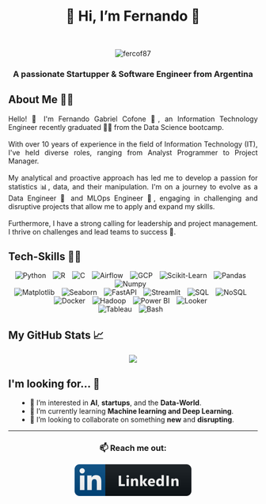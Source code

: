 <h1 align="center">👋 Hi, I’m Fernando 👋</h1>
<br>
<p align="center"> <img src="https://komarev.com/ghpvc/?username=fercof87&label=Profile%20views&color=0e75b6&style=flat" alt="fercof87" /> </p>
<h3 align="center">A passionate Startupper & Software Engineer from Argentina</h3>

<h2>About Me 👨‍💻</h2>
<p align="justify">
  Hello! 👋 I'm Fernando Gabriel Cofone 🤵, an Information Technology Engineer recently graduated 👨‍🎓 from the Data Science bootcamp.<br><br>
  With over 10 years of experience in the field of Information Technology (IT), I've held diverse roles, ranging from Analyst Programmer to Project Manager.<br><br>
  My analytical and proactive approach has led me to develop a passion for statistics 📊, data, and their manipulation. I'm on a journey to evolve as a Data Engineer 🔧 and MLOps Engineer 🤖, engaging in challenging and disruptive projects that allow me to apply and expand my skills.<br><br>
  Furthermore, I have a strong calling for leadership and project management. I thrive on challenges and lead teams to success 🌟. <br>
</p>

<h2>Tech-Skills 👨‍🚀</h2>
<div align="center" style="margin-bottom: 10px;">

  <!-- Primera línea (8 elementos) -->
  <img src="https://img.shields.io/badge/Python-3776AB?logo=python&logoColor=white" alt="Python" style="width: 100px; height: 30px; margin-right: 10px;">
  <img src="https://img.shields.io/badge/R-276DC3?logo=r&logoColor=white" alt="R" style="width: 100px; height: 30px; margin-right: 10px;">
  <img src="https://img.shields.io/badge/C-A8B9CC?logo=c&logoColor=white" alt="C" style="width: 100px; height: 30px; margin-right: 10px;">
  <img src="https://img.shields.io/badge/Airflow-017CEE?logo=apache-airflow&logoColor=white" alt="Airflow" style="width: 100px; height: 30px; margin-right: 10px;">
  <img src="https://img.shields.io/badge/GCP-4285F4?logo=google-cloud&logoColor=white" alt="GCP" style="width: 100px; height: 30px; margin-right: 10px;">
  <img src="https://img.shields.io/badge/Scikit_Learn-F7931E?logo=scikit-learn&logoColor=white" alt="Scikit-Learn" style="width: 100px; height: 30px; margin-right: 10px;">
  <img src="https://img.shields.io/badge/Pandas-150458?logo=pandas&logoColor=white" alt="Pandas" style="width: 100px; height: 30px; margin-right: 10px;">
  <img src="https://img.shields.io/badge/Numpy-013243?logo=numpy&logoColor=white" alt="Numpy" style="width: 100px; height: 30px; margin-right: 10px;">
  <br>
  <!-- Segunda línea (6 elementos) -->
  <img src="https://img.shields.io/badge/Matplotlib-3776AB?logo=python&logoColor=white" alt="Matplotlib" style="width: 100px; height: 30px; margin-right: 10px;">
  <img src="https://img.shields.io/badge/Seaborn-3776AB?logo=python&logoColor=white" alt="Seaborn" style="width: 100px; height: 30px; margin-right: 10px;">
  <img src="https://img.shields.io/badge/FastAPI-009688?logo=fastapi&logoColor=white" alt="FastAPI" style="width: 100px; height: 30px; margin-right: 10px;">
  <img src="https://img.shields.io/badge/Streamlit-FF4B4B?logo=streamlit&logoColor=white" alt="Streamlit" style="width: 100px; height: 30px; margin-right: 10px;">
  <img src="https://img.shields.io/badge/SQL-4479A1?logo=sql&logoColor=white" alt="SQL" style="width: 100px; height: 30px; margin-right: 10px;">
  <img src="https://img.shields.io/badge/NoSQL-4DB33D?logo=mongodb&logoColor=white" alt="NoSQL" style="width: 100px; height: 30px; margin-right: 10px;">
  <br>
  <!-- Tercera línea (4 elementos) -->
  <img src="https://img.shields.io/badge/Docker-2496ED?logo=docker&logoColor=white" alt="Docker" style="width: 100px; height: 30px; margin-right: 10px;">
  <img src="https://img.shields.io/badge/Hadoop-FC6526?logo=apache-hadoop&logoColor=white" alt="Hadoop" style="width: 100px; height: 30px; margin-right: 10px;">
  <img src="https://img.shields.io/badge/Power_BI-F2C811?logo=power-bi&logoColor=white" alt="Power BI" style="width: 100px; height: 30px; margin-right: 10px;">
  <img src="https://img.shields.io/badge/Looker-0051AB?logo=looker&logoColor=white" alt="Looker" style="width: 100px; height: 30px; margin-right: 10px;">
  <br>
  <!-- Cuarta línea (2 elementos) -->
  <img src="https://img.shields.io/badge/Tableau-E97627?logo=tableau&logoColor=white" alt="Tableau" style="width: 100px; height: 30px; margin-right: 10px;">
  <img src="https://img.shields.io/badge/Bash-4EAA25?logo=gnu-bash&logoColor=white" alt="Bash" style="width: 100px; height: 30px; margin-right: 10px;">

</div>

<h2>My GitHub Stats 📈</h2>
<div align="center">
  <a href="https://github.com/fercof87/github-readme-stats">
      <img height=200 align="center" src="https://github-readme-stats.vercel.app/api?username=fercof87&theme=tokyonight" />
  </a>
</div>

<h2>I'm looking for... 🔎</h2>
<div align="left">
  <ul style="list-style-type: disc; margin-left: 20px;">
    <li>👀 I’m interested in <strong>AI</strong>, <strong>startups</strong>, and the <strong>Data-World</strong>.</li>
    <li>🤖 I’m currently learning <strong>Machine learning and Deep Learning</strong>.</li>
    <li>💪 I’m looking to collaborate on something <strong>new</strong> and <strong>disrupting</strong>.</li>
  </ul>
</div>
<hr>
<h3 align="center">📫 Reach me out:</h3>
<div align="center">
  <a href="https://www.linkedin.com/in/fercof87/">
    <img src="https://github.com/MikeCodesDotNET/ColoredBadges/raw/master/svg/social/linkedin.svg" alt="linkedin" style="max-width: 100%;">
  </a>
</div>

